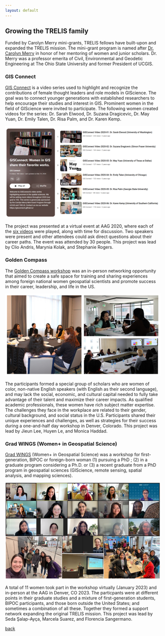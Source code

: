 ```yaml
---
layout: default
---
```


## Growing the TRELIS family
Funded by Carolyn Merry mini-grants, TRELIS fellows have built-upon and expanded the TRELIS mission. The mini-grant program is named after [Dr. Carolyn Merry](https://landsat.gsfc.nasa.gov/article/remembering-carolyn-merry/) in honor of her mentoring of women and junior scholars. Dr. Merry was a professor emerita of Civil, Environmental and Geodetic Engineering at The Ohio State University and former President of UCGIS.

### GIS Connect
 [GIS Connect](https://gisconnect.github.io/) is a video series used to highlight and recognize the contributions of female thought leaders and role models in GIScience. The goal was to connect younger generations with established researchers to help encourage their studies and interest in GIS. Prominent women in the field of GIScience were invited to participate. The following women created videos for the series: Dr. Sarah Elwood, Dr. Suzana Dragicevic, Dr. May Yuan, Dr. Emily Talen, Dr. Risa Palm, and Dr. Karen Kemp. 
 
 ![YouTube Playlist](assets/images/GISConnect.PNG)

The project was presented at a virtual event at AAG 2020, where each of the [six videos](https://www.youtube.com/playlist?list=PL2xUaCb8VRCAcTnrCrH67C1lnMxVq7gbr) were played, along with time for discussion. Two speakers were present and other attendees could ask direct questions about their career paths. The event was attended by 30 people. This project was lead by Clio Andris, Marynia Kolak, and Stephanie Rogers.

### Golden Compass
The [Golden Compass workshop](https://goldencompassworkshop.github.io) was an in-person networking opportunity that aimed to create a safe space for training and sharing experiences among foreign national women geospatial scientists and promote success in their career, leadership, and life in the US. 

![Images from the Golden Compass Workshop](assets/images/GoldenCompass.PNG)

The participants formed a special group of scholars who are women of color, non-native English speakers (with English as their second language), and may lack the social, economic, and cultural capital needed to fully take advantage of their talent and maximize their career impacts. As qualified academic professionals, these women have rich subject matter expertise. The challenges they face in the workplace are related to their gender, cultural background, and social status in the U.S. Participants shared their unique experiences and challenges, as well as strategies for their success during a one-and-half day workshop in Denver, Colorado. This project was lead by Jieun Lee, Huyen Le, and Monica Haddad.

### Grad WINGS (Women+ in Geospatial Science)
[Grad WINGS](https://sites.google.com/umass.edu/gradwings/home) (Women+ in Geospatial Science) was a workshop for first-generation, BIPOC or foreign-born woman (1) pursuing a PhD ; (2) in a graduate program considering a Ph.D. or (3) a recent graduate from a PhD program in geospatial sciences (GIScience, remote sensing, spatial analysis, and mapping sciences). 

![Images from of the Grad WINGS cohort](assets/images/GradWINGS.PNG)

A total of 11 women took part in the workshop virtually (January 2023) and in-person at the AAG in Denver, CO 2023. The particpants were at different points in their graduate studies and a mixture of first-generation students, BIPOC participants, and those born outside the United States; and sometimes a combination of all these. Together they formed a support network expanding the original TRELIS mission. This project was lead by Seda Şalap-Ayça, Marcela Suarez, and Florencia Sangermano.

[back](./)
